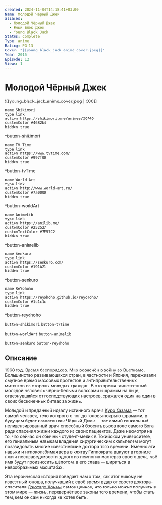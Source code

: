 ```yaml
---
created: 2024-11-04T14:18:41+03:00
Name: Молодой Чёрный Джек
aliases:
  - Молодой Чёрный Джек
  - Юный Блек Джек
  - Young Black Jack
Status: complete
Type: anime
Rating: PG-13
Cover: "[[young_black_jack_anime_cover.jpeg]]"
Year: 2015
Episode: 12
Views: 1
---
```


# Молодой Чёрный Джек

![[young_black_jack_anime_cover.jpeg | 300]]

```button
name Shikimori
type link
action https://shikimori.one/animes/30740
customColor #4682b4
hidden true
```
^button-shikimori

```button
name TV Time
type link
action https://www.tvtime.com/
customColor #997f00
hidden true
```
^button-tvTime

```button
name World Art
type link
action http://www.world-art.ru/
customColor #7a0000
hidden true
```
^button-worldArt

```button
name AnimeLib
type link
action https://anilib.me/
customColor #252527
customTextColor #7E57C2
hidden true
```
^button-animelib

```button
name Senkuro
type link
action https://senkuro.com/
customColor #191A21
hidden true
```
^button-senkuro

```button
name ReYohoho
type link
action https://reyohoho.github.io/reyohoho/
customColor #1c1c1c
hidden true
```
^button-reyohoho

`button-shikimori` `button-tvTime`

`button-worldArt` `button-animelib`

`button-senkuro` `button-reyohoho`

## Описание

1968 год. Время беспорядков. Мир вовлечён в войну во Вьетнаме. Большинство развивающихся стран, в частности и Япония, переживали смутное время массовых протестов и антиправительственных митингов со стороны молодых граждан. В это время таинственный молодой человек с чёрно-белыми волосами и шрамом на лице, отвернувшийся от господствующих настроев, сражался один на один в своих бесконечных битвах за жизнь.

Молодой и преданный идеалу истинного врача [Куро Хазама](https://shikimori.one/characters/1344-kuroo-hazama) — тот самый человек, тело которого с ног до головы покрыто шрамами, в будущем будет известен как Чёрный Джек — тот самый гениальный нелицензированный врач, способный бросить вызов воле самого Бога ради спасения жизни каждого из своих пациентов. Даже несмотря на то, что сейчас он обычный студент-медик в Токийском университете, его гениальным навыкам владения хирургическим скальпелем могут позавидовать многие известнейшие доктора того времени. Именно эти навыки и непоколебимая вера в клятву Гиппократа выкуют в горниле лжи и несправедливости одного из немногих мастеров своего дела, чьё имя будут произносить шёпотом, а его слава — шириться в невообразимых масштабах.

Эта героическая история поведает нам о том, как этот никому не известный юноша, получивший в своё время в дар от своего доктора-спасителя [Джотаро Хонмы](https://shikimori.one/characters/32593-joutarou-honma) самое ценное, что только можно получить в этом мире — жизнь, перевернёт все законы того времени, чтобы стать тем, кем он сам никогда не хотел быть.
